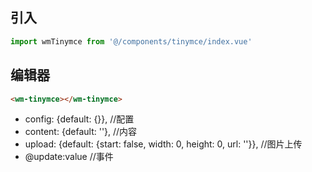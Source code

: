 ## 引入
```javascript
import wmTinymce from '@/components/tinymce/index.vue'
```

## 编辑器
```html
<wm-tinymce></wm-tinymce>
```
- config: {default: {}},                                            //配置
- content: {default: ''},                                           //内容
- upload: {default: {start: false, width: 0, height: 0, url: ''}},  //图片上传
- @update:value                                                     //事件

